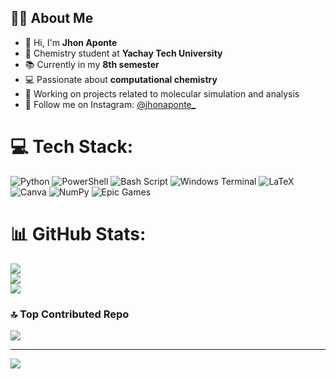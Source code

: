 ## 👨‍🎓 About Me

- 👋 Hi, I'm **Jhon Aponte**
- 🏫 Chemistry student at **Yachay Tech University**
- 📚 Currently in my **8th semester**
- 💻 Passionate about **computational chemistry**
- 🔬 Working on projects related to molecular simulation and analysis
- 📸 Follow me on Instagram: [@jhonaponte_](https://www.instagram.com/jhonapontee)



# 💻 Tech Stack:
![Python](https://img.shields.io/badge/python-3670A0?style=for-the-badge&logo=python&logoColor=ffdd54) ![PowerShell](https://img.shields.io/badge/PowerShell-%235391FE.svg?style=for-the-badge&logo=powershell&logoColor=white) ![Bash Script](https://img.shields.io/badge/bash_script-%23121011.svg?style=for-the-badge&logo=gnu-bash&logoColor=white) ![Windows Terminal](https://img.shields.io/badge/Windows%20Terminal-%234D4D4D.svg?style=for-the-badge&logo=windows-terminal&logoColor=white) ![LaTeX](https://img.shields.io/badge/latex-%23008080.svg?style=for-the-badge&logo=latex&logoColor=white) ![Canva](https://img.shields.io/badge/Canva-%2300C4CC.svg?style=for-the-badge&logo=Canva&logoColor=white) ![NumPy](https://img.shields.io/badge/numpy-%23013243.svg?style=for-the-badge&logo=numpy&logoColor=white) ![Epic Games](https://img.shields.io/badge/epicgames-%23313131.svg?style=for-the-badge&logo=epicgames&logoColor=white)
# 📊 GitHub Stats:
![](https://github-readme-stats.vercel.app/api?username=jhonapontee&theme=merko&hide_border=false&include_all_commits=true&count_private=false)<br/>
![](https://nirzak-streak-stats.vercel.app/?user=jhonapontee&theme=merko&hide_border=false)<br/>
![](https://github-readme-stats.vercel.app/api/top-langs/?username=jhonapontee&theme=merko&hide_border=false&include_all_commits=true&count_private=false&layout=compact)

### 🔝 Top Contributed Repo
![](https://github-contributor-stats.vercel.app/api?username=jhonapontee&limit=5&theme=dark&combine_all_yearly_contributions=true)

---
[![](https://visitcount.itsvg.in/api?id=jhonapontee&icon=0&color=1)](https://visitcount.itsvg.in)

<!-- Proudly created with GPRM ( https://gprm.itsvg.in ) -->
